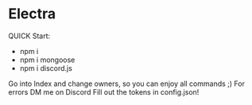# Electra

QUICK Start:
- npm i
- npm i mongoose
- npm i discord.js


Go into Index and change owners, so you can enjoy all commands ;)
For errors DM me on Discord
Fill out the tokens in config.json!

